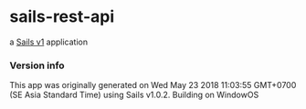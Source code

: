 # sails-rest-api

a [Sails v1](https://sailsjs.com) application

### Version info

This app was originally generated on Wed May 23 2018 11:03:55 GMT+0700 (SE Asia Standard Time) using Sails v1.0.2. Building on WindowOS

